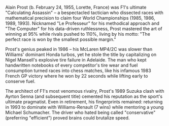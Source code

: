 Alain Prost (b. February 24, 1955, Lorette, France) was F1's ultimate "Calculating Assassin" – a bespectacled tactician who dissected races with mathematical precision to claim four World Championships (1985, 1986, 1989, 1993). Nicknamed "Le Professeur" for his methodical approach and "The Computer" for his data-driven ruthlessness, Prost mastered the art of winning at 95% while rivals pushed to 110%, living by his motto: "The perfect race is won by the smallest possible margin."

Prost's genius peaked in 1986 – his McLaren MP4/2C was slower than Williams' dominant Honda turbos, yet he stole the title by capitalizing on Nigel Mansell's explosive tire failure in Adelaide. The man who kept handwritten notebooks of every competitor's tire wear and fuel consumption turned races into chess matches, like his infamous 1983 French GP victory where he won by 22 seconds while lifting early to conserve fuel.

The architect of F1's most venomous rivalry, Prost's 1989 Suzuka clash with Ayrton Senna (and subsequent title) cemented his reputation as the sport's ultimate pragmatist. Even in retirement, his fingerprints remained: returning in 1993 to dominate with Williams-Renault (7 wins) while mentoring a young Michael Schumacher. The driver who hated being called "conservative" (preferring "efficient") proved brains could brutalize speed.